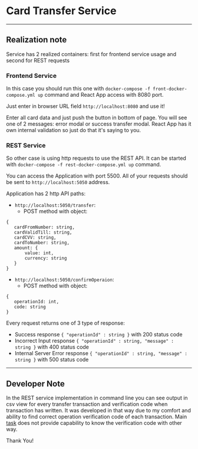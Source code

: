 # Card Transfer Service

----
## Realization note

Service has 2 realized containers: first for frontend service usage and second for REST requests

### Frontend Service

In this case you should run this one with `docker-compose -f front-docker-compose.yml up` command
and React App access with 8080 port.

Just enter in browser URL field `http://localhost:8080` and use it!

Enter all card data and just push the button in bottom of page.
You will see one of 2 messages: error modal or success transfer modal.
React App has it own internal validation so just do that it's saying to you.

### REST Service
So other case is using http requests to use the REST API. It can be started with
`docker-compose -f rest-docker-compose.yml up` command.

You can access the Application with port 5500. All of your requests should be sent to
`http://localhost:5050` address.

Application has 2 http API paths:
 * `http://localhost:5050/transfer`:
   * POST method with object:
 ```
 {
    cardFromNumber: string,
    cardValidTill: string,
    cardCVV: string,
    cardToNumber: string,
    amount: {
        value: int,
        currency: string
    }
 }
```
 * `http://localhost:5050/confirmOperaion`:
   * POST method with object:
 ```
 {
    operationId: int,
    code: string
 }
```

Every request returns one of 3 type of response:
 * Success response `{ "operationId" : string }` with 200 status code
 * Incorrect Input response `{ "operationId" : string, "message" : string }` with 400 status code
 * Internal Server Error response `{ "operationId" : string, "message" : string }` with 500 status code

----

## Developer Note

In the REST service implementation in command line you can see
output in csv view for every transfer transaction and verification code when transaction has written.
It was developed in that way due to my comfort and ability to find correct operation verification code
of each transaction. Main [task](https://github.com/netology-code/jd-homeworks/blob/master/diploma/moneytransferservice.md)
does not provide capability to know the verification code with other way.

Thank You!
